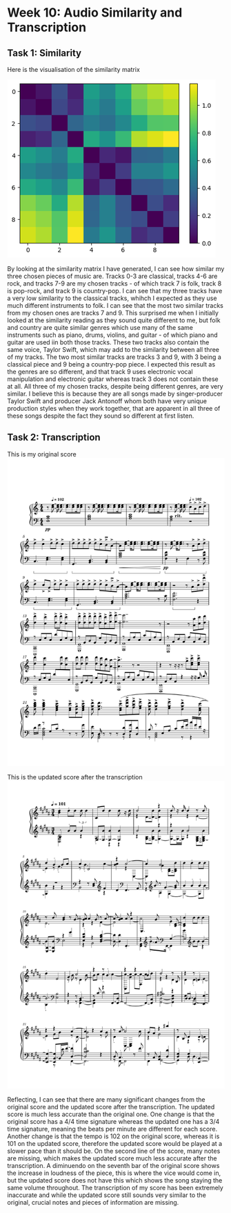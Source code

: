 # Week 10: Audio Similarity and Transcription

## Task 1: Similarity
Here is the visualisation of the similarity matrix

![similarity](similarity.png)

By looking at the similarity matrix I have generated, I can see how similar my three chosen pieces of music are. Tracks 0-3 are classical, tracks 4-6 are rock, and tracks 7-9 are my chosen tracks - of which track 7 is folk, track 8 is pop-rock, and track 9 is country-pop. I can see that my three tracks have a very low similarity to the classical tracks, whihch I expected as they use much different instruments to folk. I can see that the most two similar tracks from my chosen ones are tracks 7 and 9. This surprised me when I initially looked at the similarity reading as they sound quite different to me, but folk and country are quite similar genres which use many of the same instruments such as piano, drums, violins, and guitar - of which piano and guitar are used iin both those tracks. These two tracks also contain the same voice, Taylor Swift, which may add to the similarity between all three of my tracks. The two most similar tracks are tracks 3 and 9, with 3 being a classical piece and 9 being a country-pop piece. I expected this result as the genres are so different, and that track 9 uses electronic vocal manipulation and electronic guitar whereas track 3 does not contain these at all. All three of my chosen tracks, despite being different genres, are very similar. I believe this is because they are all songs made by singer-producer Taylor Swift and producer Jack Antonoff whom both have very unique production styles when they work together, that are apparent in all three of these songs despite the fact they sound so different at first listen. 

## Task 2: Transcription

This is my original score
![original](originalscore.png)

This is the updated score after the transcription
![updated](updatedscore.png)

Reflecting, I can see that there are many significant changes from the original score and the updated score after the transcription. The updated score is much less accurate than the original one. One change is that the original score has a 4/4 time signature whereas the updated one has a 3/4 time signature, meaning the beats per minute are different for each score. Another change is that the tempo is 102 on the original score, whereas it is 101 on the updated score, therefore the updated score would be played at a slower pace than it should be. On the second line of the score, many notes are missing, which makes the updated score much less accurate after the transcription. A diminuendo on the seventh bar of the original score shows the increase in loudness of the piece, this is where the vice would come in, but the updated score does not have this which shows the song staying the same volume throughout. The transcription of my score has been extremely inaccurate and while the updated score still sounds very similar to the original, crucial notes and pieces of information are missing. 

